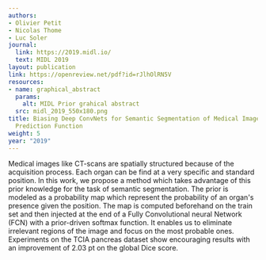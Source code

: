 ```yaml
---
authors:
- Olivier Petit
- Nicolas Thome
- Luc Soler
journal:
  link: https://2019.midl.io/
  text: MIDL 2019
layout: publication
link: https://openreview.net/pdf?id=rJlhOlRN5V
resources:
- name: graphical_abstract
  params:
    alt: MIDL Prior grahical abstract
  src: midl_2019_550x180.png
title: Biasing Deep ConvNets for Semantic Segmentation of Medical Images with a Prior-driven
  Prediction Function
weight: 5
year: "2019"
---
```


Medical images like CT-scans are spatially structured because of the acquisition process. Each organ can be find at a very specific and standard position. In this work, we propose a method which takes advantage of this prior knowledge for the task of semantic segmentation. The prior is modeled as a probability map which represent the probability of an organ's presence given the position. The map is computed beforehand on the train set and then injected at the end of a Fully Convolutional neural Network (FCN) with a prior-driven softmax function. It enables us to eliminate irrelevant regions of the image and focus on the most probable ones. Experiments on the TCIA pancreas dataset show encouraging results with an improvement of 2.03 pt on the global Dice score.
